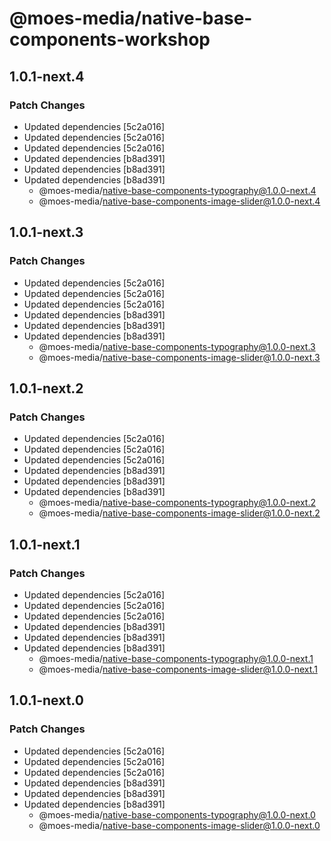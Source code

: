 # @moes-media/native-base-components-workshop

## 1.0.1-next.4

### Patch Changes

- Updated dependencies [5c2a016]
- Updated dependencies [5c2a016]
- Updated dependencies [5c2a016]
- Updated dependencies [b8ad391]
- Updated dependencies [b8ad391]
- Updated dependencies [b8ad391]
  - @moes-media/native-base-components-typography@1.0.0-next.4
  - @moes-media/native-base-components-image-slider@1.0.0-next.4

## 1.0.1-next.3

### Patch Changes

- Updated dependencies [5c2a016]
- Updated dependencies [5c2a016]
- Updated dependencies [5c2a016]
- Updated dependencies [b8ad391]
- Updated dependencies [b8ad391]
- Updated dependencies [b8ad391]
  - @moes-media/native-base-components-typography@1.0.0-next.3
  - @moes-media/native-base-components-image-slider@1.0.0-next.3

## 1.0.1-next.2

### Patch Changes

- Updated dependencies [5c2a016]
- Updated dependencies [5c2a016]
- Updated dependencies [5c2a016]
- Updated dependencies [b8ad391]
- Updated dependencies [b8ad391]
- Updated dependencies [b8ad391]
  - @moes-media/native-base-components-typography@1.0.0-next.2
  - @moes-media/native-base-components-image-slider@1.0.0-next.2

## 1.0.1-next.1

### Patch Changes

- Updated dependencies [5c2a016]
- Updated dependencies [5c2a016]
- Updated dependencies [5c2a016]
- Updated dependencies [b8ad391]
- Updated dependencies [b8ad391]
- Updated dependencies [b8ad391]
  - @moes-media/native-base-components-typography@1.0.0-next.1
  - @moes-media/native-base-components-image-slider@1.0.0-next.1

## 1.0.1-next.0

### Patch Changes

- Updated dependencies [5c2a016]
- Updated dependencies [5c2a016]
- Updated dependencies [5c2a016]
- Updated dependencies [b8ad391]
- Updated dependencies [b8ad391]
- Updated dependencies [b8ad391]
  - @moes-media/native-base-components-typography@1.0.0-next.0
  - @moes-media/native-base-components-image-slider@1.0.0-next.0
